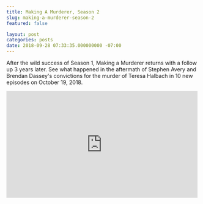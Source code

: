 ```yaml
---
title: Making A Murderer, Season 2
slug: making-a-murderer-season-2
featured: false

layout: post
categories: posts
date: 2018-09-28 07:33:35.000000000 -07:00
---
```


After the wild success of Season 1, Making a Murderer returns with a follow up 3 years later. See what happened in the aftermath of Stephen Avery and Brendan Dassey's convictions for the murder of Teresa Halbach in 10 new episodes on October 19, 2018.

<iframe loading="lazy" width="500" height="281" src="https://www.youtube.com/embed/v50gyOqlxxs?feature=oembed" frameborder="0" allow="autoplay; encrypted-media" allowfullscreen=""></iframe>

